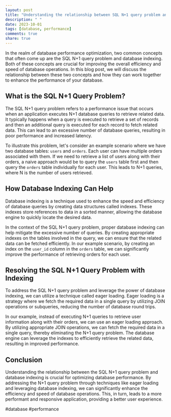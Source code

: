 ```yaml
---
layout: post
title: "Understanding the relationship between SQL N+1 query problem and database indexing"
description: " "
date: 2023-10-01
tags: [database, performance]
comments: true
share: true
---
```


In the realm of database performance optimization, two common concepts that often come up are the SQL N+1 query problem and database indexing. Both of these concepts are crucial for improving the overall efficiency and speed of database operations. In this blog post, we will discuss the relationship between these two concepts and how they can work together to enhance the performance of your database.

## What is the SQL N+1 Query Problem?

The SQL N+1 query problem refers to a performance issue that occurs when an application executes N+1 database queries to retrieve related data. It typically happens when a query is executed to retrieve a set of records and then an additional query is executed for each record to fetch related data. This can lead to an excessive number of database queries, resulting in poor performance and increased latency.

To illustrate this problem, let's consider an example scenario where we have two database tables: `users` and `orders`. Each user can have multiple orders associated with them. If we need to retrieve a list of users along with their orders, a naive approach would be to query the `users` table first and then query the `orders` table individually for each user. This leads to N+1 queries, where N is the number of users retrieved.

## How Database Indexing Can Help

Database indexing is a technique used to enhance the speed and efficiency of database queries by creating data structures called indexes. These indexes store references to data in a sorted manner, allowing the database engine to quickly locate the desired data.

In the context of the SQL N+1 query problem, proper database indexing can help mitigate the excessive number of queries. By creating appropriate indexes on the tables involved in the query, we can ensure that the related data can be fetched efficiently. In our example scenario, by creating an index on the `user_id` column in the `orders` table, we can significantly improve the performance of retrieving orders for each user.

## Resolving the SQL N+1 Query Problem with Indexing

To address the SQL N+1 query problem and leverage the power of database indexing, we can utilize a technique called eager loading. Eager loading is a strategy where we fetch the required data in a single query by utilizing JOIN operations or subqueries, reducing the number of database round trips.

In our example, instead of executing N+1 queries to retrieve user information along with their orders, we can use an eager loading approach. By utilizing appropriate JOIN operations, we can fetch the required data in a single query, thereby eliminating the N+1 query problem. The database engine can leverage the indexes to efficiently retrieve the related data, resulting in improved performance.

## Conclusion

Understanding the relationship between the SQL N+1 query problem and database indexing is crucial for optimizing database performance. By addressing the N+1 query problem through techniques like eager loading and leveraging database indexing, we can significantly enhance the efficiency and speed of database operations. This, in turn, leads to a more performant and responsive application, providing a better user experience.

#database #performance